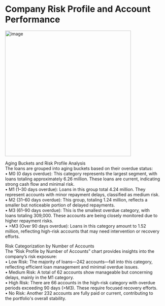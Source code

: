 #  Company Risk Profile and Account Performance 

<img width="408" alt="image" src="https://github.com/user-attachments/assets/a94d9f0c-b382-48cd-97ce-3f18af5305f4">

Aging Buckets and Risk Profile Analysis <br />
The loans are grouped into aging buckets based on their overdue status: <br />
•	M0 (0 days overdue): This category represents the largest segment, with loans totaling approximately 6.26 million. These loans are current, indicating strong cash flow and minimal risk. <br />
•	M1 (1–30 days overdue): Loans in this group total 4.24 million. They represent accounts with minor repayment delays, classified as medium risk. <br />
•	M2 (31–60 days overdue): This group, totaling 1.24 million, reflects a smaller but noticeable portion of delayed repayments. <br />
•	M3 (61–90 days overdue): This is the smallest overdue category, with loans totaling 309,000. These accounts are being closely monitored due to higher repayment risks. <br />
•	>M3 (Over 90 days overdue): Loans in this category amount to 1.52 million, reflecting high-risk accounts that may need intervention or recovery efforts. <br />

Risk Categorization by Number of Accounts <br />
The “Risk Profile by Number of Accounts” chart provides insights into the company’s risk exposure: <br />
•	Low Risk: The majority of loans—242 accounts—fall into this category, reflecting efficient loan management and minimal overdue issues. <br />
•	Medium Risk: A total of 62 accounts show manageable but concerning delays, mainly in the M1 category. <br />
•	High Risk: There are 66 accounts in the high-risk category with overdue periods exceeding 90 days (>M3). These require focused recovery efforts. <br />
•	No Risk: Another 232 accounts are fully paid or current, contributing to the portfolio's overall stability. <br />

